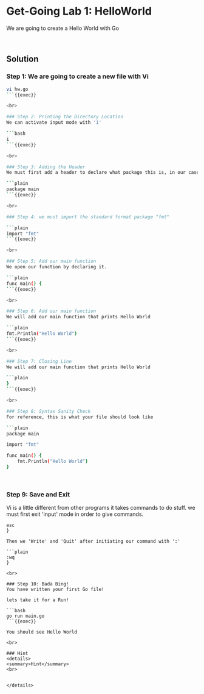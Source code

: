
# Get-Going Lab 1: HelloWorld
We are going to create a Hello World with Go

<br>

## Solution

### Step 1: We are going to create a new file with Vi

```bash
vi hw.go
```{{exec}}

<br>

### Step 2: Printing the Directory Location
We can activate input mode with 'i'

```bash
i
```{{exec}}

<br>

### Step 3: Adding the Header
We must first add a header to declare what package this is, in our case it is main

```plain
package main
```{{exec}}

<br>

### Step 4: we must import the standard format package "fmt"

```plain
import "fmt"
```{{exec}}

<br>

### Step 5: Add our main function
We open our function by declaring it.

```plain
func main() {
```{{exec}}

<br>

### Step 6: Add our main function
We will add our main function that prints Hello World

```plain
fmt.Println("Hello World")
```{{exec}}

<br>

### Step 7: Closing Line
We will add our main function that prints Hello World

```plain
}
```{{exec}}

<br>

### Step 8: Syntax Sanity Check
For reference, this is what your file should look like

```plain
package main

import "fmt"

func main() {
    fmt.Println("Hello World")
}
```

<br>

### Step 9: Save and Exit
Vi is a little different from other programs it takes commands to do stuff. we must first exit 'input' mode in order to give commands.

```plain
esc
}

Then we 'Write' and 'Quit' after initiating our command with ':'

```plain
:wq
}

<br>

### Step 10: Bada Bing!
You have written your first Go file!

lets take it for a Run!

```bash
go run main.go
```{{exec}}

You should see Hello World

<br>

### Hint
<details>
<summary>Hint</summary>
<br>


</details>